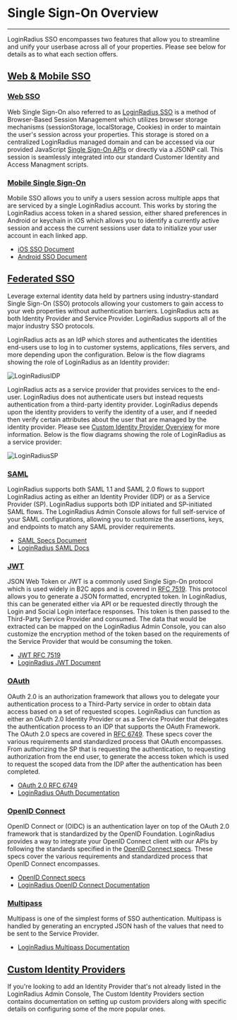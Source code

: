 # Single Sign-On Overview

---

LoginRadius SSO encompasses two features that allow you to streamline and unify your userbase across all of your properties. Please see below for details as to what each section offers.

## [Web & Mobile SSO](https://www.loginradius.com/legacy/docs/single-sign-on/web-and-mobile-sso/loginradius-mobile-sso/)

### [Web SSO](https://www.loginradius.com/legacy/docs/single-sign-on/web-and-mobile-sso/loginradius-web-sso/)
Web Single Sign-On also referred to as [LoginRadius SSO](https://www.loginradius.com/legacy/docs/api/v2/single-sign-on/getting-started) is a method of Browser-Based Session Management which utilizes browser storage mechanisms (sessionStorage, localStorage, Cookies) in order to maintain the user's session across your properties. This storage is stored on a centralized LoginRadius managed domain and can be accessed via our provided JavaScript [Single Sign-On APIs](https://www.loginradius.com/legacy/docs/api/v2/single-sign-on/getting-started) or directly via a JSONP call. This session is seamlessly integrated into our standard Customer Identity and Access Managment scripts.

### [Mobile Single Sign-On](https://www.loginradius.com/legacy/docs/single-sign-on/web-and-mobile-sso/loginradius-mobile-sso/)

Mobile SSO allows you to unify a users session across multiple apps that are serviced by a single LoginRadius account. This works by storing the LoginRadius access token in a shared session, either shared preferences in Android or keychain in iOS which allows you to identify a currently active session and access the current sessions user data to initialize your user account in each linked app.

- [iOS SSO Document](https://www.loginradius.com/legacy/docs/api/v2/mobile-libraries/ios-library#singlesignon11)
- [Android SSO Document](https://www.loginradius.com/legacy/docs/api/v2/mobile-libraries/android#singlesignon18)

## [Federated SSO](https://www.loginradius.com/legacy/docs/single-sign-on/federated-sso/multipass/)
Leverage external identity data held by partners using industry-standard Single Sign-On (SSO) protocols allowing your customers to gain access to your web properties without authentication barriers. LoginRadius acts as both Identity Provider and Service Provider. LoginRadius supports all of the major industry SSO protocols.
 
LoginRadius acts as an IdP which stores and authenticates the identities end-users use to log in to customer systems, applications, files servers, and more depending upon the configuration. Below is the flow diagrams showing the role of LoginRadius as an Identity provider:

![LoginRadiusIDP](https://apidocs.lrcontent.com/images/LoginRadius-as-an-Identity-Provider_178095e6fee0c235b98.50241623.png "LoginRadiusIDP")

LoginRadius acts as a service provider that provides services to the end-user. LoginRadius does not authenticate users but instead requests authentication from a third-party identity provider. LoginRadius depends upon the identity providers to verify the identity of a user, and if needed then verify certain attributes about the user that are managed by the identity provider. Please see [Custom Identity Provider Overview](https://www.loginradius.com/legacy/docs/single-sign-on/custom-identity-providers/overview/) for more information. 
Below is the flow diagrams showing the role of LoginRadius as a service provider:

![LoginRadiusSP](https://apidocs.lrcontent.com/images/LoginRadius-as-a-Service-Provider_233125e6fee54a66c30.83673293.png "LoginRadiusSP")

### [SAML](https://www.loginradius.com/legacy/docs/single-sign-on/federated-sso/saml/overview/)
LoginRadius supports both SAML 1.1 and SAML 2.0 flows to support LoginRadius acting as either an Identity Provider (IDP) or as a Service Provider (SP). LoginRadius supports both IDP initiated and SP-initiated SAML flows. The LoginRadius Admin Console allows for full self-service of your SAML configurations, allowing you to customize the assertions, keys, and endpoints to match any SAML provider requirements.

- [SAML Specs Document](http://saml.xml.org/saml-specifications)
- [LoginRadius SAML Docs](https://www.loginradius.com/legacy/docs/single-sign-on/federated-sso/saml/overview/)

### [JWT](https://www.loginradius.com/legacy/docs/single-sign-on/federated-sso/jwt-login/jwt-login-overview/)
JSON Web Token or JWT is a commonly used Single Sign-On protocol which is used widely in B2C apps and is covered in [RFC 7519](https://tools.ietf.org/html/rfc7519). This protocol allows you to generate a JSON formatted, encrypted token. In LoginRadius, this can be generated either via API or be requested directly through the Login and Social Login interface responses. This token is then passed to the Third-Party Service Provider and consumed. The data that would be extracted can be mapped on the LoginRadius Admin Console, you can also customize the encryption method of the token based on the requirements of the Service Provider that would be consuming the token.

- [JWT RFC 7519](https://tools.ietf.org/html/rfc7519)
- [LoginRadius JWT Document](https://www.loginradius.com/legacy/docs/single-sign-on/federated-sso/jwt-login/jwt-login-overview/)

### [OAuth](https://www.loginradius.com/legacy/docs/single-sign-on/federated-sso/oauth-2-0/oauth-2-0-overview/)
OAuth 2.0 is an authorization framework that allows you to delegate your authentication process to a Third-Party service in order to obtain data access based on a set of requested scopes. LoginRadius can function as either an OAuth 2.0 Identity Provider or as a Service Provider that delegates the authentication process to an IDP that supports the OAuth Framework. The OAuth 2.0 specs are covered in [RFC 6749](https://tools.ietf.org/html/rfc6749). These specs cover the various requirements and standardized process that OAuth encompasses. From authorizing the SP that is requesting the authentication, to requesting authorization from the end user, to generate the access token which is used to request the scoped data from the IDP after the authentication has been completed.

- [OAuth 2.0 RFC 6749](https://tools.ietf.org/html/rfc6749)
- [LoginRadius OAuth Documentation](https://www.loginradius.com/legacy/docs/single-sign-on/federated-sso/oauth-2-0/oauth-2-0-overview/)

### [OpenID Connect](https://www.loginradius.com/legacy/docs/single-sign-on/federated-sso/openid-connect/openid-connect-overview/)
OpenID Connect or (OIDC) is an authentication layer on top of the OAuth 2.0 framework that is standardized by the OpenID Foundation. LoginRadius provides a way to integrate your OpenID Connect client with our APIs by following the standards specified in the [OpenID Connect specs](https://openid.net/specs/openid-authentication-2_0.html). These specs cover the various requirements and standardized process that OpenID Connect encompasses.

- [OpenID Connect specs](https://openid.net/specs/openid-authentication-2_0.html)
- [LoginRadius OpenID Connect Documentation](https://www.loginradius.com/legacy/docs/api/v2/single-sign-on/openid)

### [Multipass](https://www.loginradius.com/legacy/docs/single-sign-on/federated-sso/multipass/)
Multipass is one of the simplest forms of SSO authentication. Multipass is handled by generating an encrypted JSON hash of the values that need to be sent to the Service Provider.

- [LoginRadius Multipass Documentation](https://www.loginradius.com/legacy/docs/api/v2/single-sign-on/multipass)

## [Custom Identity Providers](https://www.loginradius.com/legacy/docs/single-sign-on/custom-identity-providers/overview/)

If you're looking to add an Identity Provider that's not already listed in the LoginRadius Admin Console, The Custom Identity Providers section contains documentation on setting up custom providers along with specific details on configuring some of the more popular ones.


<!--
### [Delegation](https://www.loginradius.com/legacy/docs/single-sign-on/delegation-login-api/)
The LoginRadius Delegation APIs cover two system flows that allow you to delegate either the full authentication via the [Delegation Authentication APIs](https://www.loginradius.com/legacy/docs/single-sign-on/delegation-login-api/) or just delegate the password management via the Password delegation API. Password Delegation Allows you to use a third-party service to store your passwords rather than LoginRadius Cloud Directory.

- [Delegated Authentication Documentation](https://www.loginradius.com/legacy/docs/single-sign-on/delegation-login-api/)
- [Password Delegation Document](https://www.loginradius.com/legacy/docs/single-sign-on/password-delegation-api/)
-->


